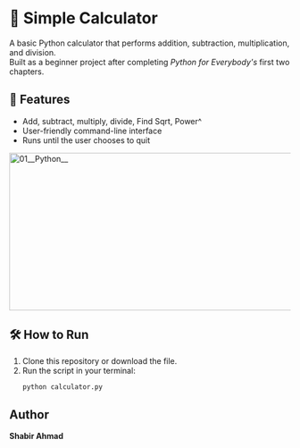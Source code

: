 # 🧮 Simple Calculator

A basic Python calculator that performs addition, subtraction, multiplication, and division.  
Built as a beginner project after completing *Python for Everybody's* first two chapters.

## 🚀 Features
- Add, subtract, multiply, divide, Find Sqrt, Power^
- User-friendly command-line interface
- Runs until the user chooses to quit


<img width="508" height="282" alt="01__Python__" src="https://github.com/user-attachments/assets/ba54d80e-2439-404a-b6fe-d5ddaa0e1887" />

## 🛠️ How to Run
1. Clone this repository or download the file.
2. Run the script in your terminal:
   ```bash
   python calculator.py
## Author
**Shabir Ahmad**
